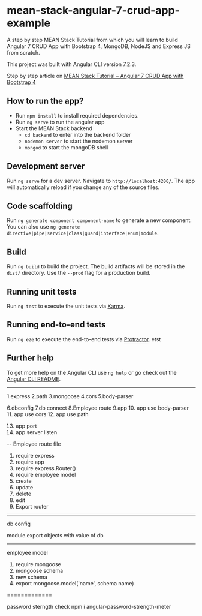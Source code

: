 # mean-stack-angular-7-crud-app-example
A step by step  MEAN Stack Tutorial from which you will learn to build Angular 7 CRUD App with Bootstrap 4, MongoDB, NodeJS and Express JS from scratch.

This project was built with Angular CLI version 7.2.3.

Step by step article on [MEAN Stack Tutorial – Angular 7 CRUD App with Bootstrap 4
](https://www.positronx.io/mean-stack-tutorial-angular-7-crud-bootstrap/)

## How to run the app?
- Run `npm install` to install required dependencies.
- Run `ng serve` to run the angular app
- Start the MEAN Stack backend
  - `cd backend` to enter into the backend folder
  - `nodemon server` to start the nodemon server
  - `mongod` to start the mongoDB shell

## Development server

Run `ng serve` for a dev server. Navigate to `http://localhost:4200/`. The app will automatically reload if you change any of the source files.

## Code scaffolding

Run `ng generate component component-name` to generate a new component. You can also use `ng generate directive|pipe|service|class|guard|interface|enum|module`.

## Build

Run `ng build` to build the project. The build artifacts will be stored in the `dist/` directory. Use the `--prod` flag for a production build.

## Running unit tests

Run `ng test` to execute the unit tests via [Karma](https://karma-runner.github.io).

## Running end-to-end tests

Run `ng e2e` to execute the end-to-end tests via [Protractor](http://www.protractortest.org/).
etst

## Further help

To get more help on the Angular CLI use `ng help` or go check out the [Angular CLI README](https://github.com/angular/angular-cli/blob/master/README.md).

---


  1.express
2.path
3.mongoose
4.cors
5.body-parser

6.dbconfig
7.db connect
8.Employee route
9.app
10. app use body-parser
11. app use cors
12. app use path

13. app port 
14. app server listen

--
Employee route file

1. require express 
2. require app
3. require express.Router()
4. require employee model
6. create
7. update 
8. delete 
9. edit 
10. Export router


---
db config

module.export objects with value of db

---
employee model

1. require mongoose
2. mongoose schema
3. new schema
4. export mongoose.model('name', schema name)



=============

password sterngth check
npm i angular-password-strength-meter




